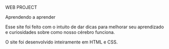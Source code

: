 WEB PROJECT

Aprendendo a aprender

Esse site foi feito com o intuito de dar dicas para melhorar seu aprendizado e curiosidades sobre como nosso cérebro funciona.

O site foi desenvolvido inteiramente em HTML e CSS. 
